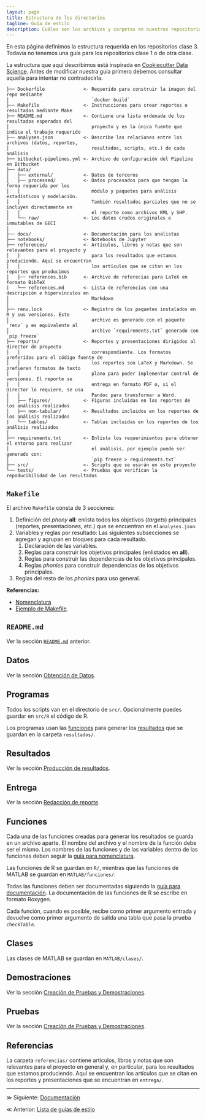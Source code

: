 ```yaml
---
layout: page
title: Estructura de los directorios
tagline: Guía de estilo
description: Cuáles son los archivos y carpetas en nuestros repositorios
---
```


En esta página definimos la estructura requerida en los repositorios clase 3. Todavía no tenemos una guía para los repositorios clase 1 o de otra clase.

La estructura que aquí describimos está inspirada en [Cookiecutter Data Science](https://drivendata.github.io/cookiecutter-data-science/#directory-structure). Antes de modificar nuestra guía primero debemos consultar aquella para intentar no contradecirla.

```
├── Dockerfile              <- Requerido para construir la imagen del repo mediante
│                              `docker build`
├── Makefile                <- Instrucciones para crear reportes o resultados mediante Make
├── README.md               <- Contiene una lista ordenada de los resultados esperados del
│                              proyecto y es la única fuente que indica el trabajo requerido
├── analyses.json           <- Describe las relaciones entre los archivos (datos, reportes,
│                              resultados, scripts, etc.) de cada análisis
├── bitbucket-pipelines.yml <- Archivo de configuración del Pipeline en Bitbucket
├── data/
│   ├── external/           <- Datos de terceros
│   ├── processed/          <- Datos procesados para que tengan la forma requerida por los
│   │                          módulo y paquetes para análisis estadísticos y modelación.
│   │                          También resultados parciales que no se incluyen directamente en
│   │                          el reporte como archivos KML y SHP.
│   └── raw/                <- Los datos crudos originales e inmutables de GECI
│     
├── docs/                   <- Documentación para los analistas
├── notebooks/              <- Notebooks de Jupyter
├── references/             <- Artículos, libros y notas que son relevantes para el proyecto y
│   │                          para los resultados que estamos produciendo. Aquí se encuentran
│   │                          los artículos que se citan en los reportes que producimos
│   ├── references.bib      <- Archivo de referecias para LaTeX en formato BibTeX
|   └── references.md       <- Lista de referencias con una descripción e hipervínculos en
│                              Markdown
│
├── renv.lock               <- Registro de los paquetes instalados en R y sus versiones. Este
│                              archivo es generado con el paquete `renv` y es equivalente al
│                              archivo `requirements.txt` generado con `pip freeze`
├── reports/                <- Reportes y presentaciones dirigidos al director de proyecto
│   │                          correspondiente. Los formatos preferidos para el código fuente de
│   │                          los reportes son LaTeX y Markdown. Se prefieren formatos de texto
│   │                          plano para poder implementar control de versiones. El reporte se
│   │                          entrega en formato PDF o, si el Director lo requiere, se usa
│   │                          Pandoc para transformar a Word.
│   ├── figures/            <- Figuras incluidas en los reportes de los análisis realizados
│   ├── non-tabular/        <- Resultados incluidos en los reportes de los análisis realizados
|   └── tables/             <- Tablas incluidas en los reportes de los análisis realizados
│
├── requirements.txt        <- Enlista los requerimientos para obtener el entorno para realizar
│                              el análisis, por ejemplo puede ser generado con:
│                              `pip freeze > requirements.txt`
├── src/                    <- Scripts que se usarán en este proyecto
└── tests/                  <- Pruebas que verifican la repoducibilidad de los resultados
```

## `Makefile`

El archivo `Makefile` consta de 3 secciones: 

1. Definición del _phony_ **all**: enlista todos los objetivos (_targets_) principales (reportes, presentaciones, etc.) que se encuentran en el `analyses.json`.
1. Variables y reglas por resultado: Las siguientes subsecciones se agregan y agrupan en bloques para cada resultado.
    1. Declaración de las variables.
    1. Reglas para construir los objetivos principales (enlistados en **all**).
    1. Reglas para construir las dependencias de los objetivos principales.
    1. Reglas _phonies_ para construir dependencias de los objetivos principales.
1. Reglas del resto de los _phonies_ para uso general.

**Referencias:**

- [Nomenclatura](nomenclatura.html)
- [Ejemplo de Makefile](https://bitbucket.org/IslasGECI/analisis/src/default/referencias/ejemplo-makefile).

## `README.md`
Ver la sección [`README.md`](https://bitbucket.org/IslasGECI/analisis/src/default/README.md#markdown-header-readmemd) anterior.

## Datos
Ver la sección [Obtención de Datos](https://bitbucket.org/IslasGECI/analisis/src/default/README.md#markdown-header-obtencion-de-datos).

## Programas
Todos los scripts van en el directorio de `src/`. Opcionalmente puedes guardar en `src/R` el código de R.

Los programas usan las [funciones](https://bitbucket.org/IslasGECI/analisis/src/default/README.md#markdown-header-funciones) para generar los [resultados](https://bitbucket.org/IslasGECI/analisis/src/default/README.md#markdown-header-resultados) que se guardan en la carpeta `resultados/`.

## Resultados
Ver la sección [Producción de resultados](https://bitbucket.org/IslasGECI/analisis/src/default/README.md#markdown-header-produccion-de-resultados).

## Entrega
Ver la sección [Redacción de reporte](https://bitbucket.org/IslasGECI/analisis/src/default/README.md#markdown-header-redaccion-de-reporte).

## Funciones
Cada una de las funciones creadas para generar los resultados se guarda en un archivo aparte. El nombre del archivo y el nombre de la función debe ser el mismo. Los nombres de las funciones y de las variables dentro de las funciones deben seguir la [guía para nomenclatura](https://bitbucket.org/IslasGECI/analisis/src/default/README.md#markdown-header-nomenclatura).

Las funciones de R se guardan en `R/`, mientras que las funciones de MATLAB se guardan en `MATLAB/funciones/`.

Todas las funciones deben ser documentadas siguiendo la [guía para documentación](https://bitbucket.org/IslasGECI/analisis/src/default/README.md#markdown-header-documentacion). La documentación de las funciones de R se escribe en formato Roxygen.

Cada función, cuando es posible, recibe como primer argumento entrada y devuelve como primer argumento de salida una tabla que pasa la prueba `checkTable`.

## Clases
Las clases de MATLAB se guardan en `MATLAB/clases/`.

## Demostraciones
Ver la sección [Creación de Pruebas y Demostraciones](https://bitbucket.org/IslasGECI/analisis/src/default/README.md#markdown-header-creacion-de-pruebas-y-demostraciones).

## Pruebas
Ver la sección [Creación de Pruebas y Demostraciones](https://bitbucket.org/IslasGECI/analisis/src/default/README.md#markdown-header-creacion-de-pruebas-y-demostraciones).

## Referencias
La carpeta `referencias/` contiene artículos, libros y notas que son relevantes para el proyecto en general y, en particular, para los resultados que estamos produciendo. Aquí se encuentran los artículos que se citan en los reportes y presentaciones que se encuentran en `entrega/`.

---

&#8811; Siguiente: [Documentación](documentacion.html)

&#8810; Anterior: [Lista de guías de estilo](introduccion.html)